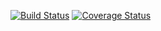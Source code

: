 [![Build Status](https://travis-ci.org/newdevtech/newdev_api.svg?branch=develop)](https://travis-ci.org/newdevtech/newdev_api) [![Coverage Status](https://coveralls.io/repos/github/newdevtech/newdev_api/badge.svg?branch=develop)](https://coveralls.io/github/newdevtech/newdev_api?branch=develop)

